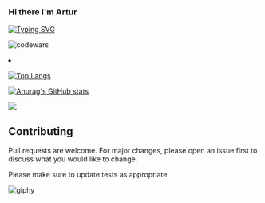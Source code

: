 ### Hi there I'm Artur

[![Typing SVG](https://readme-typing-svg.herokuapp.com?color=%2336BCF7&lines=Computer+science+student)](https://git.io/typing-svg)

![codewars](https://www.codewars.com/users/ArturGalstyan96/badges/large)

<li>
  <a href="[#](https://www.codewars.com/users/ArturGalstyan96)"><i class="fa fa-codewars"></i></a>
</li>

[![Top Langs](https://github-readme-stats.vercel.app/api/top-langs/?username=ArturGalstyan96)](https://github.com/ArturGalstyan96/github-readme-stats)

[![Anurag's GitHub stats](https://github-readme-stats.vercel.app/api?username=ArturGalstyan96)](https://github.com/ArturGalstyan96/github-readme-stats)

![](https://komarev.com/ghpvc/?username=your-github-ArturGalstyan96)

## Contributing
Pull requests are welcome. For major changes, please open an issue first
to discuss what you would like to change.

Please make sure to update tests as appropriate.

![giphy](https://user-images.githubusercontent.com/124146015/223101813-b7583a7c-384e-4f80-a4b8-526f68a9c4b7.gif)


<!--
**ArturGalstyan96/ArturGalstyan96** is a ✨ _special_ ✨ repository because its `README.md` (this file) appears on your GitHub profile.

Here are some ideas to get you started:

- 🔭 I’m currently working on ...
- 🌱 I’m currently learning ...
- 👯 I’m looking to collaborate on ...
- 🤔 I’m looking for help with ...
- 💬 Ask me about ...
- 📫 How to reach me: ...
- 😄 Pronouns: ...
- ⚡ Fun fact: ...
-->
